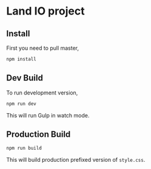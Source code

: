 # Land IO project

## Install  
  
First you need to pull master,  

```sh
npm install
```

## Dev Build  
  
To run development version,  
  
```sh
npm run dev
```
  
This will run Gulp in watch mode.  
  
## Production Build  
  
```sh
npm run build
```
    
This will build production prefixed version of `style.css`.  
